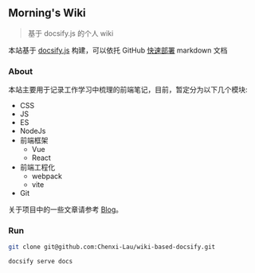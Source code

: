 <!--
 * @Author: 刘晨曦
 * @Date: 2021-02-08 10:29:43
 * @LastEditTime: 2021-08-26 15:11:34
 * @LastEditors: Please set LastEditors
 * @Description: In User Settings Edit
 * @FilePath: \docsify-based-wiki\docs\README.md
-->
## Morning's Wiki

> 基于 docsify.js 的个人 wiki

本站基于 [docsify.js](https://docsify.js.org/#/zh-cn/) 构建，可以依托 GitHub [快速部署](https://docsify.js.org/#/zh-cn/deploy) markdown 文档

### About

本站主要用于记录工作学习中梳理的前端笔记，目前，暂定分为以下几个模块:

- CSS
- JS
- ES
- NodeJs
- 前端框架
  - Vue
  - React
- 前端工程化
  - webpack
  - vite
- Git

关于项目中的一些文章请参考 [Blog](https://chenxi-lau.github.io/blog-based-docsify/#/)。

### Run

```bash
git clone git@github.com:Chenxi-Lau/wiki-based-docsify.git

docsify serve docs
```
